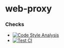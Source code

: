 # web-proxy
### Checks
* [![Code Style Analysis](https://github.com/JoshMerlino/web-proxy/actions/workflows/code-style-analysis.yml/badge.svg)](https://github.com/JoshMerlino/web-proxy/actions/workflows/code-style-analysis.yml)
* [![Test CI](https://github.com/JoshMerlino/web-proxy/actions/workflows/test-ci.yml/badge.svg)](https://github.com/JoshMerlino/web-proxy/actions/workflows/test-ci.yml)